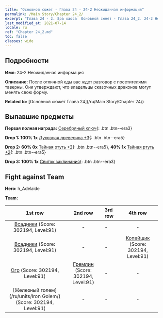 ```yaml
---
title: "Основной сюжет - Глава 24 - 24-2 Неожиданная информация"
permalink: /Main Story/Chapter 24_2/
excerpt: "Глава 24 - 2. Эра хаоса  Основной сюжет - Глава 24_2. 24-2 Неожиданная информация"
last_modified_at: 2021-07-14
locale: ru
ref: "Chapter 24_2.md"
toc: false
classes: wide
---
```


## Подробности

 **Имя:** 24-2 Неожиданная информация

 **Описание:** После отличной еды вас ждет разговор с посетителями таверны. Они утверждают, что владельцы сказочных драконов могут менять свою форму.

 **Related to:** [Основной сюжет Глава 24](/ru/Main Story/Chapter 24/)

## Выпавшие предметы

 **Первая полная награда:** [Серебряный ключ](/ItemsRU/con_693/){: .btn .btn--era3}

 **Drop 1:** **100% 1x** [Духовная древесина +3](/ItemsRU/mat_83/){: .btn .btn--era5}

 **Drop 2:** **60% 0x** [Тайная ртуть +2](/ItemsRU/mat_77/){: .btn .btn--era5}, **40% 1x** [Тайная ртуть +2](/ItemsRU/mat_77/){: .btn .btn--era5}

 **Drop 3:** **100% 1x** [Свиток заклинания](/ItemsRU/con_694/){: .btn .btn--era3}


## Fight against Team
 **Hero:** h_Adelaide

 **Team:**


  | 1st row | 2nd row | 3rd row | 4th row |
  |:----:|:----:|:----|:----:|
  | [Всадники](/ru/units/Cavalier/) (Score: 302194, Level:91)  | - | - | - |
  | [Всадники](/ru/units/Cavalier/) (Score: 302194, Level:91)  | - | - | [Копейщик](/ru/units/Pikeman/) (Score: 302194, Level:91)  |
  | [Огр](/ru/units/Ogre/) (Score: 302194, Level:91)  | [Гремлин](/ru/units/Gremlin/) (Score: 302194, Level:91)  | - | - |
  | [Железный голем](/ru/units/Iron Golem/) (Score: 302194, Level:91)  | - | - | - |


